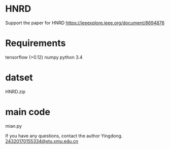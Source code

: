 # HNRD
Support the paper for HNRD  https://ieeexplore.ieee.org/document/8694876
 
# Requirements

tensorflow (>0.12)
numpy
python 3.4

# datset

HNRD.zip

# main code

mian.py

If you have any questions, contact the author Yingdong. 24320170155334@stu.xmu.edu.cn
